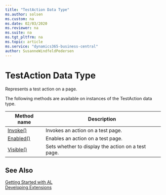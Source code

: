 ```yaml
---
title: "TestAction Data Type"
ms.author: solsen
ms.custom: na
ms.date: 02/03/2020
ms.reviewer: na
ms.suite: na
ms.tgt_pltfrm: na
ms.topic: article
ms.service: "dynamics365-business-central"
author: SusanneWindfeldPedersen
---
```

[//]: # (START>DO_NOT_EDIT)
[//]: # (IMPORTANT:Do not edit any of the content between here and the END>DO_NOT_EDIT.)
[//]: # (Any modifications should be made in the .xml files in the ModernDev repo.)
# TestAction Data Type
Represents a test action on a page.



The following methods are available on instances of the TestAction data type.

|Method name|Description|
|-----------|-----------|
|[Invoke()](testaction-invoke-method.md)|Invokes an action on a test page.|
|[Enabled()](testaction-enabled-method.md)|Enables an action on a test page.|
|[Visible()](testaction-visible-method.md)|Sets whether to display the action on a test page.|

[//]: # (IMPORTANT: END>DO_NOT_EDIT)
## See Also  
[Getting Started with AL](../../devenv-get-started.md)  
[Developing Extensions](../../devenv-dev-overview.md)  